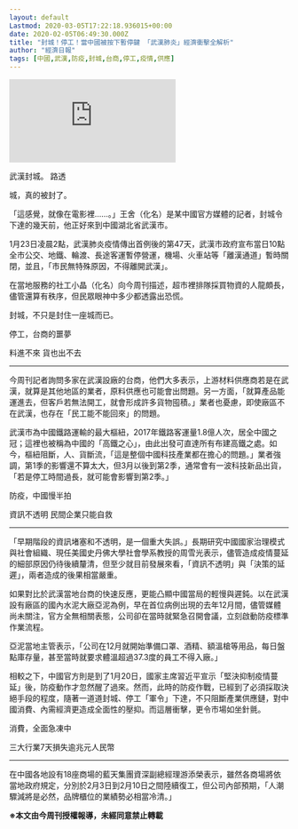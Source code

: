 ```yaml
---
layout: default
Lastmod: 2020-03-05T17:22:18.936015+00:00
date: 2020-02-05T06:49:30.000Z
title: "封城！停工！當中國被按下暫停鍵 「武漢肺炎」經濟衝擊全解析"
author: "經濟日報"
tags: [中國,武漢,防疫,封城,台商,停工,疫情,供應]
---
```


[![武漢封城。 路透](https://pgw.udn.com.tw/gw/photo.php?u=https://uc.udn.com.tw/photo/2020/02/05/99/7420774.jpg&s=Y&x=0&y=48&sw=1279&sh=719&sl=W&fw=1050&exp=3600&exp=3600)](https://pgw.udn.com.tw/gw/photo.php?u=https://uc.udn.com.tw/photo/2020/02/05/99/7420774.jpg&s=Y&x=0&y=48&sw=1279&sh=719&sl=W&fw=1050&exp=3600&exp=3600)

武漢封城。 路透

城，真的被封了。

「這感覺，就像在電影裡……。」王舍（化名）是某中國官方媒體的記者，封城令下達的幾天前，他正好來到中國湖北省武漢市。

1月23日凌晨2點，武漢肺炎疫情傳出首例後的第47天，武漢市政府宣布當日10點全市公交、地鐵、輪渡、長途客運暫停營運，機場、火車站等「離漢通道」暫時關閉，並且，「市民無特殊原因，不得離開武漢」。

在當地服務的社工小晶（化名）向今周刊描述，超市裡排隊採買物資的人龍頗長，儘管還算有秩序，但民眾眼神中多少都透露出恐慌。

封城，不只是封住一座城而已。

停工，台商的噩夢

料進不來 貨也出不去


----------------------

今周刊記者詢問多家在武漢設廠的台商，他們大多表示，上游材料供應商若是在武漢，就算是其他地區的業者，原料供應也可能會出問題。另一方面，「就算產品能運進去，但客戶若無法開工，就會形成許多貨物囤積。」業者也憂慮，即使廠區不在武漢，也存在「民工能不能回來」的問題。

武漢市為中國鐵路運輸的最大樞紐，2017年鐵路客運量1.8億人次，居全中國之冠；這裡也被稱為中國的「高鐵之心」，由此出發可直達所有布建高鐵之處。如今，樞紐阻斷，人、貨斷流，「這是整個中國科技產業都在擔心的問題。」業者強調，第1季的影響還不算太大，但3月以後到第2季，通常會有一波科技新品出貨，「若是停工時間過長，就可能會影響到第2季。」

防疫，中國慢半拍

資訊不透明 民間企業只能自救


--------------------------

「早期階段的資訊堵塞和不透明，是一個重大失誤。」長期研究中國國家治理模式與社會組織、現任美國史丹佛大學社會學系教授的周雪光表示，儘管造成疫情蔓延的細部原因仍待後續釐清，但至少就目前發展來看，「資訊不透明」與「決策的延遲」，兩者造成的後果相當嚴重。

如果對比於武漢當地台商的快速反應，更能凸顯中國當局的輕慢與遲鈍。以在武漢設有廠區的國內水泥大廠亞泥為例，早在首位病例出現的去年12月間，儘管媒體尚未關注，官方全無相關表態，公司卻在當時就緊急召開會議，立刻啟動防疫標準作業流程。

亞泥當地主管表示，「公司在12月就開始準備口罩、酒精、額溫槍等用品，每日盤點庫存量，甚至當時就要求體溫超過37.3度的員工不得入廠。」

相較之下，中國官方則是到了1月20日，國家主席習近平宣示「堅決抑制疫情蔓延」後，防疫動作才忽然醒了過來。然而，此時的防疫作戰，已經到了必須採取決絕手段的程度，隨著一道道封城、停工「軍令」下達，不只阻斷產業供應鏈，對中國消費、內需經濟更造成全面性的壓抑。而這層衝擊，更令市場如坐針氈。

消費，全面急凍中

三大行業7天損失逾兆元人民幣


--------------------------

在中國各地設有18座商場的藍天集團資深副總經理游添榮表示，雖然各商場將依當地政府規定，分別於2月3日到2月10日之間陸續復工，但公司內部預期，「人潮驟減將是必然，品牌櫃位的業績勢必相當冷清。」

**※本文由今周刊授權報導，未經同意禁止轉載**

